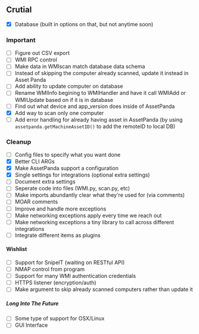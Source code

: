 ## Crutial
- [x] Database (built in options on that, but not anytime soon)

### Important
- [ ] Figure out CSV export
- [ ] WMI RPC control
- [ ] Make data in WMIscan match database data schema
- [ ] Instead of skipping the computer already scanned, update it instead in Asset Panda
- [ ] Add ability to update computer on database
- [ ] Rename WMIInfo begining to WMIHandler and have it call WMIAdd or WMIUpdate based on if it is in database
- [ ] Find out what device and app_version does inside of AssetPanda
- [x] Add way to scan only one computer
- [ ] Add error handling for already having asset in AssetPanda (by using `assetpanda.getMachineAssetID()` to add the remoteID to local DB)

### Cleanup
- [ ] Config files to specify what you want done
- [x] Better CLI ARGs
- [x] Make AssetPanda support a configuration
- [x] Single settings for integrations (optional extra settings)
- [ ] Document extra settings
- [ ] Seperate code into files (WMI.py, scan.py, etc)
- [ ] Make imports abundantly clear what they're used for (via comments)
- [ ] MOAR comments
- [ ] Improve and handle more exceptions
- [ ] Make networking exceptions apply every time we reach out
- [ ] Make networking exceptions a tiny library to call across different integrations
- [ ] Integrate different items as plugins

#### Wishlist
- [ ] Support for SnipeIT (waiting on RESTful API)
- [ ] NMAP control from program
- [ ] Support for many WMI authentication credentials
- [ ] HTTPS listener (encryption/auth)
- [ ] Make argument to skip already scanned computers rather than update it

##### Long Into The Future
- [ ] Some type of support for OSX/Linux
- [ ] GUI Interface
